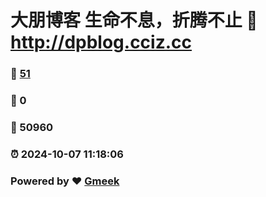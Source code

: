 # 大朋博客 生命不息，折腾不止 :link: http://dpblog.cciz.cc 
### :page_facing_up: [51](http://dpblog.cciz.cc/tag.html) 
### :speech_balloon: 0 
### :hibiscus: 50960 
### :alarm_clock: 2024-10-07 11:18:06 
### Powered by :heart: [Gmeek](https://github.com/Meekdai/Gmeek)
